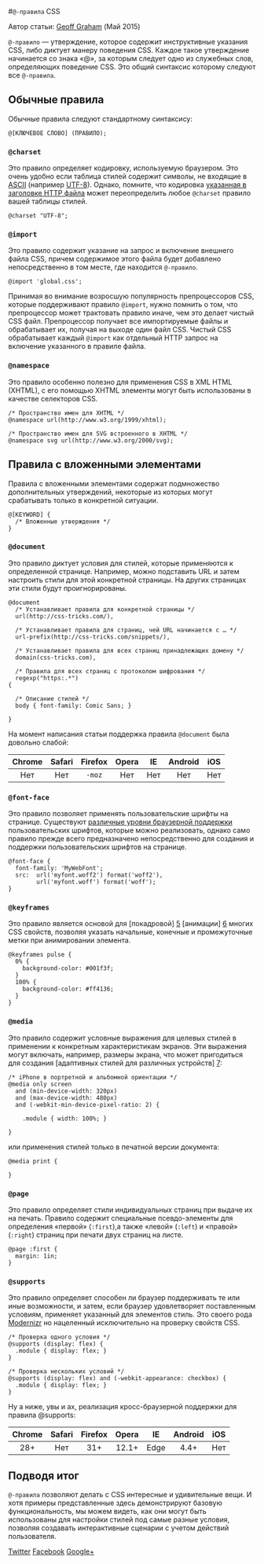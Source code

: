 #`@-правила` CSS

Автор статьи: [Geoff Graham](https://css-tricks.com/author/geoffreygrahamgmail-com/) (Май 2015)

`@-правило` — утверждение, которое содержит инструктивные указания CSS, либо
диктует манеру поведения CSS. Каждое такое утверждение начинается со знака «@»,
за которым следует одно из служебных слов, определяющих поведение CSS. Это
общий синтаксис которому следуют все `@-правила`.

## Обычные правила

Обычные правила следуют стандартному синтаксису:

    @[КЛЮЧЕВОЕ СЛОВО] (ПРАВИЛО);

### `@charset`

Это правило определяет кодировку, используемую браузером. Это очень удобно если
таблица стилей содержит символы, не входящие в [ASCII][1] (например [UTF-8][2]).
Однако, помните, что кодировка [указанная в заголовке HTTP файла][3] может
переопределить любое `@charset` правило вашей таблицы стилей.

    @charset "UTF-8";

### `@import`

Это правило содержит указание на запрос и включение внешнего файла CSS, причем
содержимое этого файла будет добавлено непосредственно в том месте, где
находится `@-правило`.

    @import 'global.css';

Принимая во внимание возросшую популярность препроцессоров CSS, которые
поддерживают правило `@import`, нужно помнить о том, что препроцессор может
трактовать правило иначе, чем это делает чистый CSS файл. Препроцессор получает
все импортируемые файлы и обрабатывает их, получая на выходе один файл CSS.
Чистый CSS обрабатывает каждый `@import` как отдельный HTTP запрос на включение
указанного в правиле файла.

### `@namespace`

Это правило особенно полезно для применения CSS в XML HTML (XHTML), с его
помощью XHTML элементы могут быть использованы в качестве селекторов CSS.

    /* Пространство имен для XHTML */
    @namespace url(http://www.w3.org/1999/xhtml);

    /* Пространство имен для SVG встроенного в XHTML */
    @namespace svg url(http://www.w3.org/2000/svg);

## Правила с вложенными элементами

Правила с вложенными элементами содержат подмножество дополнительных
утверждений, некоторые из которых могут срабатывать только в конкретной
ситуации.

    @[KEYWORD] {
      /* Вложенные утверждения */
    }

### `@document`

Это правило диктует условия для стилей, которые применяются к определенной
странице. Например, можно подставить URL и затем настроить стили для этой
конкретной страницы.
На других страницах эти стили будут проигнорированы.

    @document
      /* Устанавливает правила для конкретной страницы */
      url(http://css-tricks.com/),

      /* Устанавливает правила для страниц, чей URL начинается с … */
      url-prefix(http://css-tricks.com/snippets/),

      /* Устанавливает правила для всех страниц принадлежащих домену */
      domain(css-tricks.com),

      /* Правила для всех страниц с протоколом шифрования */
      regexp("https:.*")
    {

      /* Описание стилей */
      body { font-family: Comic Sans; }

    }

На момент написания статьи поддержка правила `@document` была довольно слабой:

| Chrome | Safari | Firefox | Opera | IE  | Android | iOS |
|:------:|:------:|:-------:|:-----:|:---:|:-------:|:---:|
| Нет    | Нет    | `-moz`  | Нет   | Нет | Нет     | Нет |


### `@font-face`

Это правило позволяет применять пользовательские шрифты на странице.
Существуют [различные уровни браузерной поддержки][4] пользовательских шрифтов,
которые можно реализовать, однако само правило прежде всего предназначено
непосредственно для создания и поддержки пользовательских шрифтов на странице.

    @font-face {
      font-family: 'MyWebFont';
      src:  url('myfont.woff2') format('woff2'),
            url('myfont.woff') format('woff');
    }

### `@keyframes`

Это правило является основой для [покадровой] [5] [анимации] [6] многих CSS
свойств, позволяя указать начальные, конечные и промежуточные метки при
анимировании элемента.

    @keyframes pulse {
      0% {
        background-color: #001f3f;
      }
      100% {
        background-color: #ff4136;
      }
    }

### `@media`

Это правило содержит условные выражения для целевых стилей в применении к
конкретным характеристикам экранов. Эти выражения могут включать, например,
размеры экрана, что может пригодиться для создания [адаптивных стилей для
различных устройств] [7]:

    /* iPhone в портретной и альбомной ориентации */
    @media only screen
      and (min-device-width: 320px)
      and (max-device-width: 480px)
      and (-webkit-min-device-pixel-ratio: 2) {

        .module { width: 100%; }

    }

или применения стилей только в печатной версии документа:

    @media print {

    }

### `@page`

Это правило определяет стили индивидуальных страниц при выдаче их на печать.
Правило содержит специальные псевдо-элементы для определения «первой»
(`:first`),а также «левой» (`:left`) и «правой» (`:right`) страниц при
печати двух страниц на листе.

    @page :first {
      margin: 1in;
    }

### `@supports`

Это правило определяет способен ли браузер поддерживать те или иные возможности,
и затем, если браузер удовлетворяет поставленным условиям, применяет указанный
для элементов стиль. Это своего рода [Modernizr][8] но нацеленный исключительно
на проверку свойств CSS.

    /* Проверка одного условия */
    @supports (display: flex) {
      .module { display: flex; }
    }

    /* Проверка нескольких условий */
    @supports (display: flex) and (-webkit-appearance: checkbox) {
      .module { display: flex; }
    }

Ну а ниже, увы и ах, реализация кросс-браузерной поддержки для правила
@supports:

| Chrome | Safari | Firefox | Opera | IE   | Android | iOS |
|:------:|:------:|:-------:|:-----:|:----:|:-------:|:---:|
| 28+    | Нет    | 31+     | 12.1+ | Edge | 4.4+    | Нет |

## Подводя итог

`@-правила` позволяют делать с CSS интересные и удивительные вещи. И хотя
примеры представленные здесь демонстрируют базовую функциональность, мы можем
видеть, как они могут быть  использованы для настройки стилей под самые разные
условия, позволяя создавать интерактивные сценарии с учетом действий
пользователя.

[Twitter][9] [Facebook][10] [Google+][11]

 [1]: http://www.ascii.cl/htmlcodes.htm
 [2]: http://en.wikipedia.org/wiki/UTF-8
 [3]: https://developer.mozilla.org/en-US/docs/Web/HTML/Element/meta#Attributes
 [4]: https://css-tricks.com/snippets/css/using-font-face/
 [5]: https://css-tricks.com/snippets/css/keyframe-animation-syntax/
 [6]: https://css-tricks.com/almanac/properties/a/animation/
 [7]: https://css-tricks.com/snippets/css/media-queries-for-standard-devices/
 [8]: http://modernizr.com/
 [9]: https://twitter.com/intent/tweet?text=The%20At-Rules%20of%20CSS&url=https://css-tricks.com/the-at-rules-of-css/&via=real_css_tricks
 [10]: https://www.facebook.com/sharer/sharer.php?u=https://css-tricks.com/the-at-rules-of-css/
 [11]: https://plus.google.com/share?url=https://css-tricks.com/the-at-rules-of-css/
